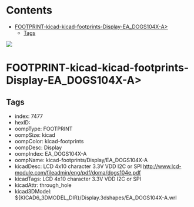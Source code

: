 



Contents
========

* [FOOTPRINT-kicad-kicad-footprints-Display-EA_DOGS104X-A>](#footprint-kicad-kicad-footprints-display-ea_dogs104x-a)
	* [Tags](#tags)
  
![][im]
# FOOTPRINT-kicad-kicad-footprints-Display-EA_DOGS104X-A>

## Tags

- index: 7477
- hexID: 
- oompType: FOOTPRINT
- oompSize: kicad
- oompColor: kicad-footprints
- oompDesc: Display
- oompIndex: EA_DOGS104X-A
- oompName: kicad-footprints/Display/EA_DOGS104X-A
- kicadDesc: LCD 4x10 character 3.3V VDD I2C or SPI http://www.lcd-module.com/fileadmin/eng/pdf/doma/dogs104e.pdf
- kicadTags: LCD 4x10 character 3.3V VDD I2C or SPI
- kicadAttr: through_hole
- kicad3DModel: ${KICAD6_3DMODEL_DIR}/Display.3dshapes/EA_DOGS104X-A.wrl



[im]: image.png
